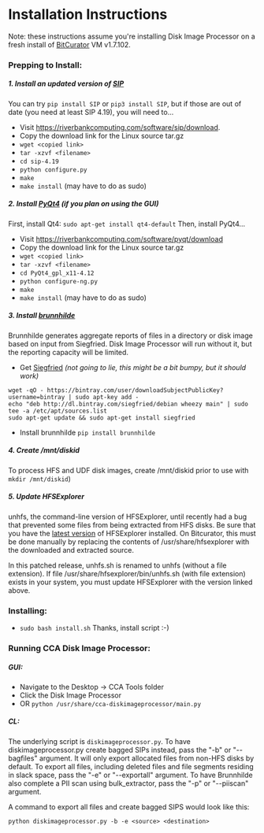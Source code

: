 # Installation Instructions

Note: these instructions assume you're installing Disk Image Processor on a fresh install of [BitCurator](https://wiki.bitcurator.net/index.php?title=Main_Page) VM v1.7.102.  

### Prepping to Install:

##### 1. Install an updated version of [SIP](https://riverbankcomputing.com/software/sip/intro)

You can try `pip install SIP` or `pip3 install SIP`, but if those are out of date (you need at least SIP 4.19), you will need to...

* Visit <https://riverbankcomputing.com/software/sip/download>. 
* Copy the download link for the Linux source tar.gz
* `wget <copied link>`
* `tar -xzvf <filename>`
* `cd sip-4.19` 
* `python configure.py`
* `make`
* `make install` (may have to do as sudo)

##### 2. Install [PyQt4](http://pyqt.sourceforge.net/Docs/PyQt4/installation.html) (if you plan on using the GUI)

First, install Qt4: `sudo apt-get install qt4-default`
Then, install PyQt4... 
* Visit <https://riverbankcomputing.com/software/pyqt/download>
* Copy the download link for the Linux source tar.gz
* `wget <copied link>`
* `tar -xzvf <filename>`
* `cd PyQt4_gpl_x11-4.12`
* `python configure-ng.py`
* `make`
* `make install` (may have to do as sudo)
	
##### 3. Install [brunnhilde](https://github.com/timothyryanwalsh/brunnhilde) 
Brunnhilde generates aggregate reports of files in a directory or disk image based on input from Siegfried. Disk Image Processor will run without it, but the reporting capacity will be limited. 
* Get [Siegfried](https://github.com/richardlehane/siegfried/wiki/Getting-started) *(not going to lie, this might be a bit bumpy, but it should work)*
```
wget -qO - https://bintray.com/user/downloadSubjectPublicKey?username=bintray | sudo apt-key add -
echo "deb http://dl.bintray.com/siegfried/debian wheezy main" | sudo tee -a /etc/apt/sources.list
sudo apt-get update && sudo apt-get install siegfried
```

* Install brunnhilde `pip install brunnhilde`
	
##### 4. Create /mnt/diskid

To process HFS and UDF disk images, create /mnt/diskid prior to use with `mkdir /mnt/diskid`)  

##### 5. Update HFSExplorer 

unhfs, the command-line version of HFSExplorer, until recently had a bug that prevented some files from being extracted from HFS disks. Be sure that you have the [latest version](https://sourceforge.net/projects/catacombae/files/HFSExplorer/0.23.1%20%28snapshot%202016-09-02%29/) of HFSExplorer installed. On Bitcurator, this must be done manually by replacing the contents of /usr/share/hfsexplorer with the downloaded and extracted source.

In this patched release, unhfs.sh is renamed to unhfs (without a file extension). If file /usr/share/hfsexplorer/bin/unhfs.sh (with file extension) exists in your system, you must update HFSExplorer with the version linked above.  

### Installing:

* ```sudo bash install.sh```
Thanks, install script :-)


### Running CCA Disk Image Processor:

##### GUI:
* Navigate to the Desktop -> CCA Tools folder
* Click the Disk Image Processor
* OR `python /usr/share/cca-diskimageprocessor/main.py`

##### CL:
The underlying script is `diskimageprocessor.py`. To have diskimageprocessor.py create bagged SIPs instead, pass the "-b" or "--bagfiles" argument. It will only export allocated files from non-HFS disks by default. To export all files, including deleted files and file segments residing in slack space, pass the "-e" or "--exportall" argument. To have Brunnhilde also complete a PII scan using bulk_extractor, pass the "-p" or "--piiscan" argument.

A command to export all files and create bagged SIPS would look like this:
```
python diskimageprocessor.py -b -e <source> <destination>
```

